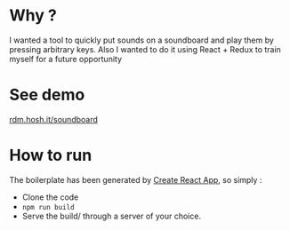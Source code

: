 # Why ? 
I wanted a tool to quickly put sounds on a soundboard and play them by pressing arbitrary keys. 
Also I wanted to do it using React + Redux to train myself for a future opportunity

# See demo 
[rdm.hosh.it/soundboard](https://rdm.hosh.it/soundboard/)

# How to run 
The boilerplate has been generated by [Create React App](https://facebook.github.io/create-react-app/docs/getting-started), so simply :

- Clone the code
- `npm run build`
- Serve the build/ through a server of your choice. 


